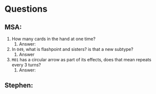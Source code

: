 # Questions 

## MSA: 
1. How many cards in the hand at one time?
	1. Answer: 
2. In `O49`, what is flashpoint and sisters? is that a new subtype?
	1. Answer 
3. `M01` has a circular arrow as part of its effects, does that mean repeats every 3 turns? 
	1. Answer: 

## Stephen: 
